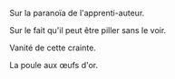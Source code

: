 <!-- Page: #506 Protéger le projet ? -->

Sur la paranoïa de l'apprenti-auteur.

Sur le fait qu'il peut être piller sans le voir.

Vanité de cette crainte.

La poule aux œufs d'or.